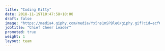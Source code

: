 ```yaml
---
title: "Coding Kitty"
date: 2018-11-19T10:47:58+10:00
draft: false
image: "https://media4.giphy.com/media/Yx5ns1mSPBle0/giphy.gif?cid=ecf05e477v7m3haa1ezxuz0larz9eh1sv83mcu2wjjfb3kr3&rid=giphy.gif"
jobtitle: "Chief Cheer Leader"
promoted: true
weight: 1
layout: team
---
```

